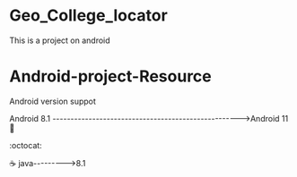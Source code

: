 # Geo_College_locator
 This is a project on android 
# Android-project-Resource

Android version suppot

Android 8.1 ---------------------------------------------------->Android 11
:iphone:

:octocat:



:coffee: java--------->8.1

